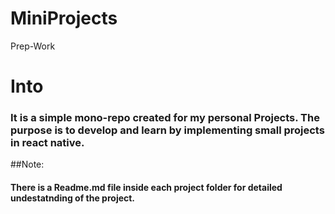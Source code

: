 # MiniProjects
 Prep-Work

# Into
### It is a simple mono-repo created for my personal Projects. The purpose is to develop and learn by implementing small projects in react native.


##Note:
#### There is a Readme.md file inside each project folder for detailed undestatnding of the project.
